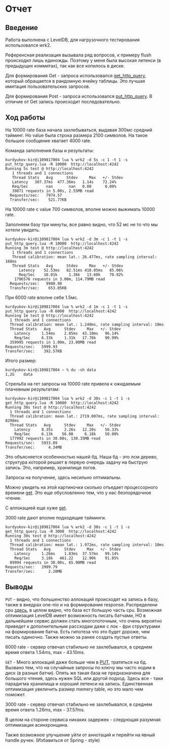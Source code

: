 # Отчет  

## Введение

Работа выполнена c LevelDB, для нагрузочного тестирования использовался wrk2.

Референсная реализация вызывала ряд вопросов, к примеру flush происходил лишь единожды.
Поэтому у меня была высокая летенси (в предыдущих коммитах), так как все копилось в диске.  

Для формирования Get - запроса использовался [get_http_query](./lua/get_http_query.lua), 
который обращается в рандомную ячейку таблицы. Это лучшая имитация пользовательских запросов.

Для формирования Post - запроса использовался [put_http_query](./lua/put_http_query.lua). 
В отличие от Get запись происходит последовательно. 

## Ход работы 


На 10000 rate база начала захлебываться, выдавая 300мс средний тайминг. 
Но value была строка размера 2100 символов.
На такое большое сообщение хватает 4000 rate.

Команда заполнения базы и результаты:
   
    kurdyukov-kir@i109817004 lua % wrk2 -d 5s -c 1 -t 1 -s put_http_query.lua -R 10000  http://localhost:4242
    Running 5s test @ http://localhost:4242
       1 threads and 1 connections
       Thread Stats   Avg      Stdev     Max   +/- Stdev
       Latency   307.37ms  477.36ms   1.14s    72.24%
       Req/Sec        nan       nan   0.00      0.00%
       39871 requests in 5.00s, 2.55MB read
      Requests/sec:   7974.57
      Transfer/sec:    521.77KB


На 10000 rate с value 700 символов, вполне можно выжимать 10000 rate. 

Заполняем базу три минуты, все равно видно, что 52 мс не то что мы хотели увидеть.

    kurdyukov-kir@i109817004 lua % wrk2 -d 3m -c 1 -t 1 -s put_http_query.lua -R 10000  http://localhost:4242
    Running 3m test @ http://localhost:4242
       1 threads and 1 connections
       Thread calibration: mean lat.: 26.477ms, rate sampling interval: 168ms
       Thread Stats   Avg      Stdev     Max   +/- Stdev
          Latency    52.53ms   82.51ms 418.05ms   85.06%
          Req/Sec    10.01k     1.36k   13.60k    70.92%
        1796576 requests in 3.00m, 114.79MB read
      Requests/sec:   9980.98
      Transfer/sec:    653.05KB

При 6000 rate вполне себе 1.5мс.

```
kurdyukov-kir@i109817004 lua % wrk2 -d 1m -c 1 -t 1 -s put_http_query.lua -R 6000  http://localhost:4242
Running 1m test @ http://localhost:4242
  1 threads and 1 connections
  Thread calibration: mean lat.: 1.240ms, rate sampling interval: 10ms
  Thread Stats   Avg      Stdev     Max   +/- Stdev
    Latency     1.54ms    2.85ms  43.10ms   96.14%
    Req/Sec     6.33k     1.31k   17.78k    90.99%
  359995 requests in 1.00m, 23.00MB read
Requests/sec:   5999.93
Transfer/sec:    392.57KB
```

Итого размер:

    kurdyukov-kir@i109817004 ~ % du -sh data
    1,2G	data

Стрельба на гет запросы на 10000 rate привела к ожидаемым плачевным результатам:

    kurdyukov-kir@i109817004 lua % wrk2 -d 30s -c 1 -t 1 -s get_http_query.lua -R 10000  http://localhost:4242
    Running 30s test @ http://localhost:4242
      1 threads and 1 connections
      Thread calibration: mean lat.: 2719.007ms, rate sampling interval: 8298ms
      Thread Stats   Avg      Stdev     Max   +/- Stdev
        Latency     8.35s     2.26s   12.20s    56.33%
        Req/Sec     6.13k    56.00     6.18k    50.00%
      177992 requests in 30.00s, 130.35MB read
    Requests/sec:   5933.09
    Transfer/sec:      4.34MB

Это объясняется особенностью нашей бд. Наша бд - это лсм дерево, 
структура которой решает в первую очередь задачу на быструю запись. Это, например, хранилище логов.

Запросы на получение, здесь несильно оптимальны. 

Можно увидеть на этой картиночки сколько отъедает процессорного времени [get](./profiler/png/get_cpu.png).
Это еще обусловленно тем, что у нас безпорядочное чтение.

С аллокацией еще хуже [get](./profiler/png/get_alloc.png).

3000 rate дают вполне подходящие тайминги. 

```
kurdyukov-kir@i109817004 lua % wrk2 -d 30s -c 1 -t 1 -s get_http_query.lua -R 3000  http://localhost:4242
Running 30s test @ http://localhost:4242
  1 threads and 1 connections
  Thread calibration: mean lat.: 1.972ms, rate sampling interval: 10ms
  Thread Stats   Avg      Stdev     Max   +/- Stdev
    Latency     1.26ms    1.83ms  37.57ms   99.14%
    Req/Sec     3.18k   461.22    12.90k    91.85%
  89994 requests in 30.00s, 65.90MB read
Requests/sec:   2999.79
Transfer/sec:      2.20MB
```

## Выводы

`PUT` - видно, что большенство аллокаций происходят на запись в базу, также в внедрах one-nio и на формирование response.
   Распределени сpu [здесь](./profiler/png/put_cpu.png), в целом видно, что база ест большую часть cpu.
   Возможная оптимизация LevelDB имеет возможность писать батчами, НО в дальнейшем сервис должен стать многопоточным,
   что очень вероятно приведет к дополнительным рассходам даже с лок - фри структурами на формирование батча.
   Есть гипотеза что это будет дороже, чем писать одиночно. Также можно за ранее создать пустые ответы. 

   6000 rate - сервер отвечал стабильно не захлебывался, в среднем время ответа 1.54ms, max - 43.10ms. 

`GET` - Много аллокаций даже больше чем в [PUT](./profiler/png/put_alloc.png), тратяться на бд. 
   Вызвано тем, что на случайные запросы по ключу
   мы часто ходим в диск (в разные батчи). Опять же такая база не предназначена для большого чтения, здесь нужен
   SQL или другой подход. Здесь все - таки парадигма хранилища и хороший летенси на запись.
   Единственная оптимизация увеличить размер memery table, но это мало чем поможет.

   3000 rate - сервер отвечал стабильно не захлебывался, в среднем время ответа 1.26ms, max - 37.57ms. 

В целом на стороне сервиса никаких задержек - следующая разумная оптимизация асинхронщина.

Также возможное улучшение уйти от аннотаций и перейти на явный handle ручек. (Избавиться от Spring - style)
 

